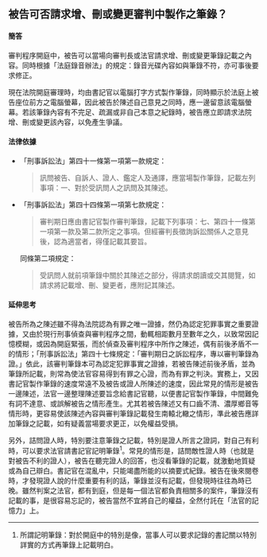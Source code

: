 ## 被告可否請求增、刪或變更審判中製作之筆錄？

#### 簡答

審判程序開庭中，被告可以當場向審判長或法官請求增、刪或變更筆錄記載之內容。同時根據「法庭錄音辦法」的規定：錄音光碟內容如與筆錄不符，亦可事後要求修正。

現在法院開庭審理時，均由書記官以電腦打字方式製作筆錄，同時顯示於法庭上被告座位前方之電腦螢幕，因此被告於陳述自己意見之同時，應一邊留意該電腦螢幕。若該筆錄內容有不完足、疏漏或非自己本意之紀錄時，被告應立即請求法院增、刪或變更該內容，以免產生爭議。


#### 法律依據

* 「刑事訴訟法」第四十一條第一項第一款規定：

   > 訊問被告、自訴人、證人、鑑定人及通譯，應當場製作筆錄，記載左列事項：一、對於受訊問人之訊問及其陳述。

* 「刑事訴訟法」第四十四條第一項第七款規定：

   > 審判期日應由書記官製作審判筆錄，記載下列事項：七、第四十一條第一項第一款及第二款所定之事項。但經審判長徵詢訴訟關係人之意見後，認為適當者，得僅記載其要旨。

   同條第二項規定：

   > 受訊問人就前項筆錄中關於其陳述之部分，得請求朗讀或交其閱覽，如請求將記載增、刪、變更者，應附記其陳述。

#### 延伸思考

被告所為之陳述雖不得為法院認為有罪之唯一證據，然仍為認定犯罪事實之重要證據，又由於現行刑事偵查與審判程序之間，動輒相距數月至數年之久，以致常因記憶模糊，或因為開庭緊張，而於偵查及審判程序中所作之陳述，偶有前後矛盾不一的情形；「刑事訴訟法」第四十七條規定：「審判期日之訴訟程序，專以審判筆錄為證。」依此，該審判筆錄本可為認定犯罪事實之證據，若被告陳述前後矛盾，並為筆錄所記載，則常為使法官容易得到有罪之心證，而為有罪之判決。實務上，又因書記官製作筆錄的速度常遠不及被告或證人所陳述的速度，因此常見的情形是被告一邊陳述，法官一邊整理陳述要旨念給書記官聽，以便書記官製作筆錄，中間難免有詞不達意、或誤解被告之情形產生。尤其若被告陳述又有口齒不清、濃厚鄉音等情形時，更容易使該陳述內容與審判筆錄記載發生南轅北轍之情形，準此被告應詳加筆錄之記載，如有疑義當場要求更正，以免權益受損。

另外，詰問證人時，特別要注意筆錄之記載，特別是證人所言之證詞，對自己有利時，可以要求法官請書記官記明筆錄<sup>1</sup>。常見的情形是，詰問敵性證人時（也就是對被告不利的證人），被告在聽完證人的回答，也沒看筆錄的記載，就激動地質疑或為自己辯白。書記官在混亂中，只能竭盡所能的以摘要式紀錄。被告在後來閱卷時，才發現證人說的什麼重要有利的話，筆錄並沒有記載，但發現時往往為時已晚。雖然判案之法官，都有到庭，但是每一個法官都負責相關多的案件，筆錄沒有記載的事，是很容易忘記的，被告當然不宜將自己的權益，全然付託在「法官的記憶力」上。

---

1. 所謂記明筆錄：對於開庭中的特別是像，當事人可以要求記錄的書記關以特別詳實的方式再筆錄上記載明白。
